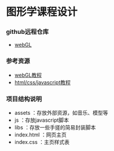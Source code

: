 # 图形学课程设计

### github远程仓库
- [webGL](https://github.com/vvvb-github/webGL)

### 参考资源
- [webGL教程](https://webglfundamentals.org/)
- [html/css/javascript教程](https://www.runoob.com/)

### 项目结构说明
- assets ：存放外部资源，如音乐、模型等
- js ：存放javascript脚本
- libs ：存放一些手搓的简易封装脚本
- index.html ：网页主页
- index.css ：主页样式表
